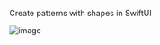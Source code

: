 Create patterns with shapes in SwiftUI

![image](https://github.com/user-attachments/assets/b8c67008-12d0-4ecc-837d-4dca695f500f)
